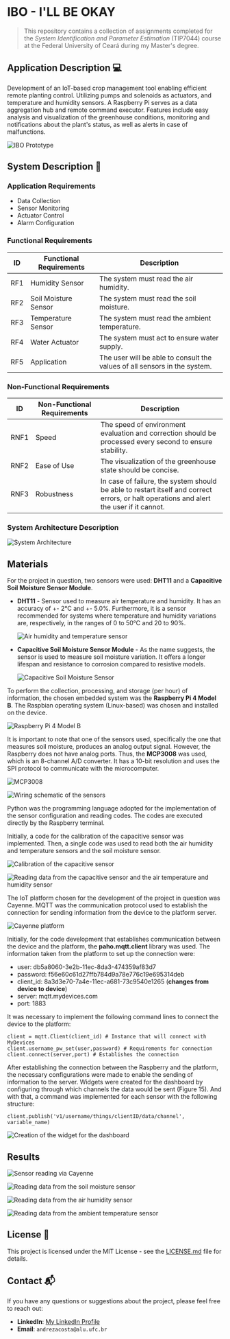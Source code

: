 # IBO - I'LL BE OKAY

> This repository contains a collection of assignments completed for the *System Identification and Parameter Estimation* (TIP7044) course at the Federal University of Ceará during my Master's degree. 

## Application Description 💻

Development of an IoT-based crop management tool enabling efficient remote planting control. Utilizing pumps and solenoids as actuators, and temperature and humidity sensors. A Raspberry Pi serves as a data aggregation hub and remote command executor. Features include easy analysis and visualization of the greenhouse conditions, monitoring and notifications about the plant's status, as well as alerts in case of malfunctions.

![IBO Prototype](Figures/IBO.jpg)

## System Description 📄

### Application Requirements 
- Data Collection
- Sensor Monitoring
- Actuator Control
- Alarm Configuration

### Functional Requirements 

| ID  | Functional Requirements | Description                                         |
|-----|-------------------------|-----------------------------------------------------|
| RF1 | Humidity Sensor         | The system must read the air humidity.              |
| RF2 | Soil Moisture Sensor    | The system must read the soil moisture.             |
| RF3 | Temperature Sensor      | The system must read the ambient temperature.       |
| RF4 | Water Actuator          | The system must act to ensure water supply.         |
| RF5 | Application             | The user will be able to consult the values of all sensors in the system. |

### Non-Functional Requirements 

| ID   | Non-Functional Requirements | Description                                                                                                 |
|------|-----------------------------|-------------------------------------------------------------------------------------------------------------|
| RNF1 | Speed                       | The speed of environment evaluation and correction should be processed every second to ensure stability.    |
| RNF2 | Ease of Use                 | The visualization of the greenhouse state should be concise.                                                |
| RNF3 | Robustness                  | In case of failure, the system should be able to restart itself and correct errors, or halt operations and alert the user if it cannot. |

### System Architecture Description

![System Architecture](Figures/architecture.png)

## Materials

For the project in question, two sensors were used: **DHT11** and a **Capacitive Soil Moisture Sensor Module**.

- **DHT11** - Sensor used to measure air temperature and humidity. It has an accuracy of +- 2°C and +- 5.0%. Furthermore, it is a sensor recommended for systems where temperature and humidity variations are, respectively, in the ranges of 0 to 50°C and 20 to 90%.
 
  ![Air humidity and temperature sensor](Figures/DHT11.png)
  
- **Capacitive Soil Moisture Sensor Module** - As the name suggests, the sensor is used to measure soil moisture variation. It offers a longer lifespan and resistance to corrosion compared to resistive models.

  ![Capacitive Soil Moisture Sensor](Figures/capacitive-sensor.png)
  
To perform the collection, processing, and storage (per hour) of information, the chosen embedded system was the **Raspberry Pi 4 Model B**. The Raspbian operating system (Linux-based) was chosen and installed on the device.

![Raspberry Pi 4 Model B](Figures/raspberrypi4b.png)

It is important to note that one of the sensors used, specifically the one that measures soil moisture, produces an analog output signal. However, the Raspberry does not have analog ports. Thus, the **MCP3008** was used, which is an 8-channel A/D converter. It has a 10-bit resolution and uses the SPI protocol to communicate with the microcomputer.

![MCP3008](Figures/MCP3008.png)

![Wiring schematic of the sensors](Figures/schematic.png)

Python was the programming language adopted for the implementation of the sensor configuration and reading codes. The codes are executed directly by the Raspberry terminal.

Initially, a code for the calibration of the capacitive sensor was implemented. Then, a single code was used to read both the air humidity and temperature sensors and the soil moisture sensor.

![Calibration of the capacitive sensor](Figures/calib1.png)

![Reading data from the capacitive sensor and the air temperature and humidity sensor](Figures/calib2.png)

The IoT platform chosen for the development of the project in question was Cayenne. MQTT was the communication protocol used to establish the connection for sending information from the device to the platform server.

![Cayenne platform](Figures/cayenne-platform.png)

Initially, for the code development that establishes communication between the device and the platform, the **paho.mqtt.client** library was used. The information taken from the platform to set up the connection were:

- user: db5a8060-3e2b-11ec-8da3-474359af83d7
- password: f56e60c61d27ffb784d9a78e776c19e695314deb
- client_id: 8a3d3e70-7a4e-11ec-a681-73c9540e1265 (**changes from device to device**)
- server: mqtt.mydevices.com
- port: 1883

It was necessary to implement the following command lines to connect the device to the platform:
```
client = mqtt.Client(client_id) # Instance that will connect with MyDevices
client.username_pw_set(user,password) # Requirements for connection
client.connect(server,port) # Establishes the connection
```
After establishing the connection between the Raspberry and the platform, the necessary configurations were made to enable the sending of information to the server. Widgets were created for the dashboard by configuring through which channels the data would be sent (Figure 15). And with that, a command was implemented for each sensor with the following structure:
```
client.publish('v1/username/things/clientID/data/channel', variable_name)
```
![Creation of the widget for the dashboard](Figures/widget-dashboard.png)

## Results

![Sensor reading via Cayenne](Figures/r1.png)

![Reading data from the soil moisture sensor](Figures/r2.png)

![Reading data from the air humidity sensor](Figures/r3.png)

![Reading data from the ambient temperature sensor](Figures/r4.png)

## License 📄

This project is licensed under the MIT License - see the [LICENSE.md](LICENSE.md) file for details.

## Contact 📬

If you have any questions or suggestions about the project, please feel free to reach out:

- **LinkedIn**: [My LinkedIn Profile]([https://www.linkedin.com/in/your-profile/](https://www.linkedin.com/in/andreza-nascimento-ce/))
- **Email**: `andrezacosta@alu.ufc.br`
